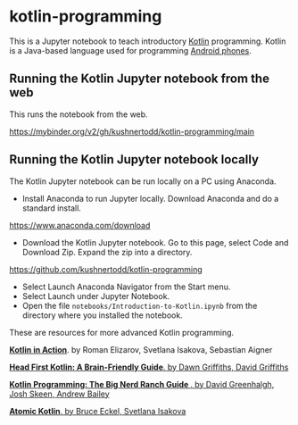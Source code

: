 # kotlin-programming

This is a Jupyter notebook to teach introductory [Kotlin](http://kotlinlang.org/) programming.
Kotlin is a Java-based language used for programming [Android phones](https://developer.android.com/kotlin).

## Running the Kotlin Jupyter notebook from the web
This runs the notebook from the web. 

https://mybinder.org/v2/gh/kushnertodd/kotlin-programming/main

## Running the Kotlin Jupyter notebook locally
The Kotlin Jupyter notebook can be run locally on a PC using Anaconda.

- Install Anaconda to run Jupyter locally. Download Anaconda and do a standard install.   

https://www.anaconda.com/download

- Download the Kotlin Jupyter notebook. Go to this page, select Code and Download Zip. Expand the zip into a directory.  

https://github.com/kushnertodd/kotlin-programming

- Select Launch Anaconda Navigator from the Start menu. 
- Select Launch under Jupyter Notebook. 
- Open the file `notebooks/Introduction-to-Kotlin.ipynb` from the directory where you installed the notebook. 

These are resources for more advanced Kotlin programming.

<a href="http://www.amazon.com/dp/161729960X/ref=nosim?tag=toddkushnerll-20"><b> Kotlin in Action</b></a>. by Roman Elizarov, Svetlana Isakova, Sebastian Aigner<br>

<a href="http://www.amazon.com/dp/1491996692/ref=nosim?tag=toddkushnerll-20"><b>Head First Kotlin: A Brain-Friendly Guide</b>. by Dawn Griffiths, David Griffiths</a><br>

<a href="http://www.amazon.com/dp/B09HRCMLTV/ref=nosim?tag=toddkushnerll-20"><b>Kotlin Programming: The Big Nerd Ranch Guide </b>. by David Greenhalgh, Josh Skeen, Andrew Bailey</a><br>

<a href="http://www.amazon.com/dp/B0CD316B68/ref=nosim?tag=toddkushnerll-20"><b>Atomic Kotlin</b>. by Bruce Eckel, Svetlana Isakova</a><br>


